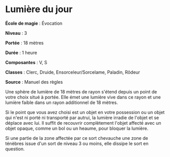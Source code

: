 # Lumière du jour

**École de magie** : Évocation

**Niveau** : 3

**Portée** : 18 mètres

**Durée** : 1 heure

**Composantes** : V, S

**Classes** : Clerc, Druide, Ensorceleur/Sorcelame, Paladin, Rôdeur

**Source** : Manuel des règles

Une sphère de lumière de 18 mètres de rayon s'étend depuis un point de votre choix situé à portée. Elle émet une lumière vive dans ce rayon et une lumière faible dans un rayon additionnel de 18 mètres.

Si le point que vous avez choisi est un objet en votre possession ou un objet qui n'est ni porté ni transporté par autrui, la lumière irradie de l'objet et se déplace avec lui. Il suffit de recouvrir complètement l'objet affecté avec un objet opaque, comme un bol ou un heaume, pour bloquer la lumière.

Si une partie de la zone affectée par ce sort chevauche une zone de ténèbres issue d'un sort de niveau 3 ou moins, elle dissipe le sort en question.

